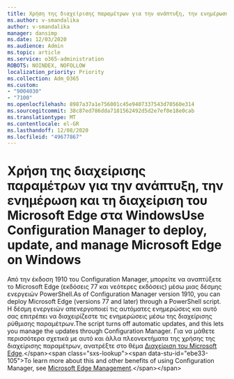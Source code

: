 ```yaml
---
title: Χρήση της διαχείρισης παραμέτρων για την ανάπτυξη, την ενημέρωση και τη διαχείριση του Microsoft Edge στα Windows
ms.author: v-smandalika
author: v-smandalika
manager: dansimp
ms.date: 12/03/2020
ms.audience: Admin
ms.topic: article
ms.service: o365-administration
ROBOTS: NOINDEX, NOFOLLOW
localization_priority: Priority
ms.collection: Adm_O365
ms.custom:
- "9004030"
- "7100"
ms.openlocfilehash: 8987a37a1e756001c45e9407337543d70560e314
ms.sourcegitcommit: 38c87ed786dda7181562492d5d2e7ef0e18e0cab
ms.translationtype: MT
ms.contentlocale: el-GR
ms.lasthandoff: 12/08/2020
ms.locfileid: "49677867"
---
```

# <a name="use-configuration-manager-to-deploy-update-and-manage-microsoft-edge-on-windows"></a><span data-ttu-id="ebe33-102">Χρήση της διαχείρισης παραμέτρων για την ανάπτυξη, την ενημέρωση και τη διαχείριση του Microsoft Edge στα Windows</span><span class="sxs-lookup"><span data-stu-id="ebe33-102">Use Configuration Manager to deploy, update, and manage Microsoft Edge on Windows</span></span>

<span data-ttu-id="ebe33-103">Από την έκδοση 1910 του Configuration Manager, μπορείτε να αναπτύξετε το Microsoft Edge (εκδόσεις 77 και νεότερες εκδόσεις) μέσω μιας δέσμης ενεργειών PowerShell.</span><span class="sxs-lookup"><span data-stu-id="ebe33-103">As of Configuration Manager version 1910, you can deploy Microsoft Edge (versions 77 and later) through a PowerShell script.</span></span> <span data-ttu-id="ebe33-104">Η δέσμη ενεργειών απενεργοποιεί τις αυτόματες ενημερώσεις και αυτό σας επιτρέπει να διαχειρίζεστε τις ενημερώσεις μέσω της διαχείρισης ρύθμισης παραμέτρων.</span><span class="sxs-lookup"><span data-stu-id="ebe33-104">The script turns off automatic updates, and this lets you manage the updates through Configuration Manager.</span></span> <span data-ttu-id="ebe33-105">Για να μάθετε περισσότερα σχετικά με αυτό και άλλα πλεονεκτήματα της χρήσης της διαχείρισης παραμέτρων, ανατρέξτε στο θέμα [Διαχείριση του Microsoft Edge](https://docs.microsoft.com/mem/configmgr/apps/deploy-use/deploy-edge?).</span><span class="sxs-lookup"><span data-stu-id="ebe33-105">To learn more about this and other benefits of using Configuration Manager, see [Microsoft Edge Management](https://docs.microsoft.com/mem/configmgr/apps/deploy-use/deploy-edge?).</span></span>